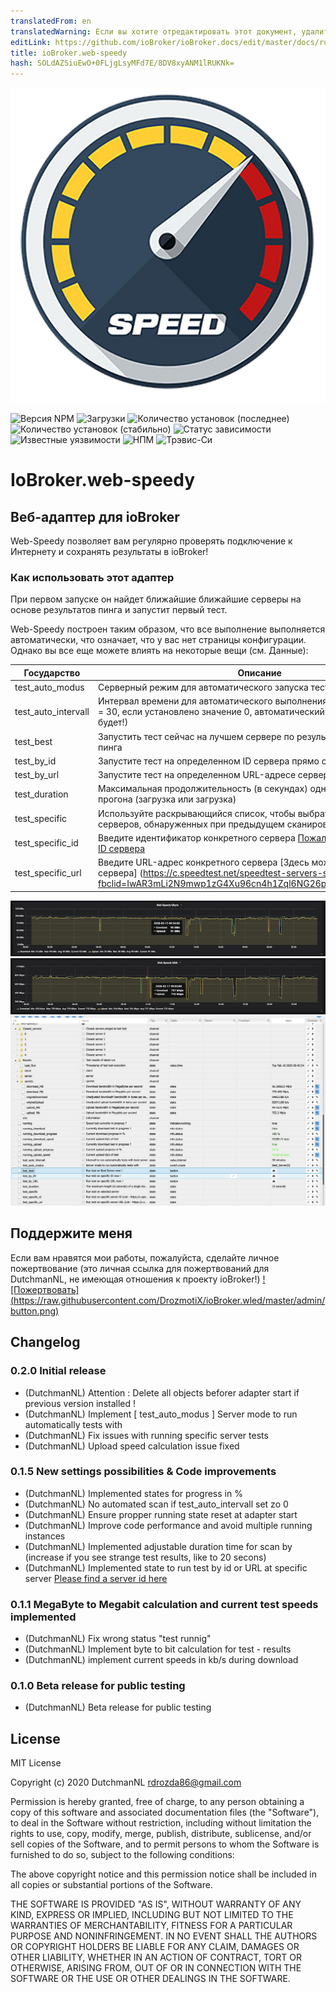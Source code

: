```yaml
---
translatedFrom: en
translatedWarning: Если вы хотите отредактировать этот документ, удалите поле «translationFrom», в противном случае этот документ будет снова автоматически переведен
editLink: https://github.com/ioBroker/ioBroker.docs/edit/master/docs/ru/adapterref/iobroker.web-speedy/README.md
title: ioBroker.web-speedy
hash: SOLdAZSiuEwO+0FLjgLsyMFd7E/8DV8xyANM1lRUKNk=
---
```

![Логотип](../../../en/adapterref/iobroker.web-speedy/admin/web-speedy.png)

![Версия NPM](http://img.shields.io/npm/v/iobroker.web-speedy.svg)
![Загрузки](https://img.shields.io/npm/dm/iobroker.web-speedy.svg)
![Количество установок (последнее)](http://iobroker.live/badges/web-speedy-installed.svg)
![Количество установок (стабильно)](http://iobroker.live/badges/web-speedy-stable.svg)
![Статус зависимости](https://img.shields.io/david/DrozmotiX/iobroker.web-speedy.svg)
![Известные уязвимости](https://snyk.io/test/github/DrozmotiX/ioBroker.web-speedy/badge.svg)
![НПМ](https://nodei.co/npm/iobroker.web-speedy.png?downloads=true)
![Трэвис-Си](http://img.shields.io/travis/DrozmotiX/ioBroker.web-speedy/master.svg)

# IoBroker.web-speedy
## Веб-адаптер для ioBroker
Web-Speedy позволяет вам регулярно проверять подключение к Интернету и сохранять результаты в ioBroker!

### Как использовать этот адаптер
При первом запуске он найдет ближайшие ближайшие серверы на основе результатов пинга и запустит первый тест.

Web-Speedy построен таким образом, что все выполнение выполняется автоматически, что означает, что у вас нет страницы конфигурации.
Однако вы все еще можете влиять на некоторые вещи (см. Данные):

| Государство | Описание |
|---------------------|--------------------------------------------------------------------------------------------------------------------------------------------------------------------------------------|
| test_auto_modus | Серверный режим для автоматического запуска тестов с |
| test_auto_intervall | Интервал времени для автоматического выполнения теста (по умолчанию = 30, если установлено значение 0, автоматический тест запускаться не будет!) |
| test_best | Запустить тест сейчас на лучшем сервере по результатам последнего пинга |
| test_by_id | Запустите тест на определенном ID сервера прямо сейчас! |
| test_by_url | Запустите тест на определенном URL-адресе сервера прямо сейчас! |
| test_duration | Максимальная продолжительность (в секундах) одного тестового прогона (загрузка или загрузка) |
| test_specific | Используйте раскрывающийся список, чтобы выбрать один из 5 лучших серверов, обнаруженных при предыдущем сканировании |
| test_specific_id | Введите идентификатор конкретного сервера [Пожалуйста, найдите здесь ID сервера](https://c.speedtest.net/speedtest-servers-static.php?fbclid=IwAR3mLi2N9mwp1zG4Xu96cn4h1Zql6NG26p6GDjctjMftq0YzKKwPk-wme8A) |
| test_specific_url | Введите URL-адрес конкретного сервера [Здесь можно найти URL-адрес сервера] (https://c.speedtest.net/speedtest-servers-static.php?fbclid=IwAR3mLi2N9mwp1zG4Xu96cn4h1Zql6NG26p6GDjctjMftq0YzKKwPk |wme8A) |

![Мбайт](https://raw.githubusercontent.com/DrozmotiX/ioBroker.web-speedy/master/admin/Mbyte.png) ![Мбит](https://raw.githubusercontent.com/DrozmotiX/ioBroker.web-speedy/master/admin/Mbit.png) ![состояния](https://raw.githubusercontent.com/DrozmotiX/ioBroker.web-speedy/master/admin/states.png)

## Поддержите меня
Если вам нравятся мои работы, пожалуйста, сделайте личное пожертвование (это личная ссылка для пожертвований для DutchmanNL, не имеющая отношения к проекту ioBroker!) [![Пожертвовать] (https://raw.githubusercontent.com/DrozmotiX/ioBroker.wled/master/admin/button.png)](http://paypal.me/DutchmanNL)

## Changelog

### 0.2.0 Initial release
* (DutchmanNL) Attention : Delete all objects beforer adapter start if previous version installed !
* (DutchmanNL) Implement [ test_auto_modus ] Server mode to run automatically tests with
* (DutchmanNL) Fix issues with running specific server tests
* (DutchmanNL) Upload speed calculation issue fixed

### 0.1.5 New settings possibilities & Code improvements
* (DutchmanNL) Implemented states for progress in %
* (DutchmanNL) No automated scan if test_auto_intervall set zo 0
* (DutchmanNL) Ensure propper running state reset at adapter start
* (DutchmanNL) Improve code performance and avoid multiple running instances
* (DutchmanNL) Implemented adjustable duration time for scan by (increase if you see strange test results, like to 20 secons)
* (DutchmanNL) Implemented state to run test by id or URL at specific server [Please find a server id here](https://c.speedtest.net/speedtest-servers-static.php?fbclid=IwAR3mLi2N9mwp1zG4Xu96cn4h1Zql6NG26p6GDjctjMftq0YzKKwPk-wme8A)

### 0.1.1 MegaByte to Megabit calculation and current test speeds implemented
* (DutchmanNL) Fix wrong status "test runnig"
* (DutchmanNL) Implement byte to bit calculation for test - results
* (DutchmanNL) implement current speeds in kb/s during download

### 0.1.0 Beta release for public testing
* (DutchmanNL) Beta release for public testing

## License
MIT License

Copyright (c) 2020 DutchmanNL <rdrozda86@gmail.com>

Permission is hereby granted, free of charge, to any person obtaining a copy
of this software and associated documentation files (the "Software"), to deal
in the Software without restriction, including without limitation the rights
to use, copy, modify, merge, publish, distribute, sublicense, and/or sell
copies of the Software, and to permit persons to whom the Software is
furnished to do so, subject to the following conditions:

The above copyright notice and this permission notice shall be included in all
copies or substantial portions of the Software.

THE SOFTWARE IS PROVIDED "AS IS", WITHOUT WARRANTY OF ANY KIND, EXPRESS OR
IMPLIED, INCLUDING BUT NOT LIMITED TO THE WARRANTIES OF MERCHANTABILITY,
FITNESS FOR A PARTICULAR PURPOSE AND NONINFRINGEMENT. IN NO EVENT SHALL THE
AUTHORS OR COPYRIGHT HOLDERS BE LIABLE FOR ANY CLAIM, DAMAGES OR OTHER
LIABILITY, WHETHER IN AN ACTION OF CONTRACT, TORT OR OTHERWISE, ARISING FROM,
OUT OF OR IN CONNECTION WITH THE SOFTWARE OR THE USE OR OTHER DEALINGS IN THE
SOFTWARE.